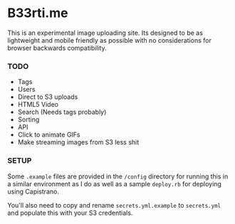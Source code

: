 # B33rti.me

This is an experimental image uploading site. Its designed to be as lightweight and mobile friendly as possible with no considerations for browser backwards compatibility. 

### TODO
- Tags
- Users
- Direct to S3 uploads
- HTML5 Video
- Search (Needs tags probably)
- Sorting
- API
- Click to animate GIFs
- Make streaming images from S3 less shit

### SETUP

Some `.example` files are provided in the `/config` directory for running this in a similar environment as I do as well as a sample `deploy.rb` for deploying using Capistrano. 

You'll also need to copy and rename `secrets.yml.example` to `secrets.yml` and populate this with your S3 credentials.

